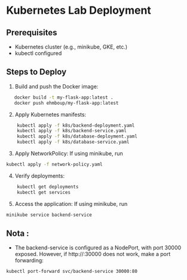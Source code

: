 # Kubernetes Lab Deployment

## Prerequisites
- Kubernetes cluster (e.g., minikube, GKE, etc.)
- kubectl configured

## Steps to Deploy

1. Build and push the Docker image:
```bash
   docker build -t my-flask-app:latest .
   docker push ehmboup/my-flask-app:latest
```

2. Apply Kubernetes manifests:
```sh
    kubectl apply -f k8s/backend-deployment.yaml
    kubectl apply -f k8s/backend-service.yaml
    kubectl apply -f k8s/database-deployment.yaml
    kubectl apply -f k8s/database-service.yaml
```

3. Apply NetworkPolicy:
If using minikube, run 
```sh 
kubectl apply -f network-policy.yaml
 ```

4. Verify deployments:
```sh
    kubectl get deployments
    kubectl get services
```
5. Access the application:
If using minikube, run 
```sh 
minikube service backend-service
 ```

## Nota : 
- The backend-service is configured as a NodePort, with port 30000 exposed. However, if http://:30000 does not work, make a port forwarding:
```sh
kubectl port-forward svc/backend-service 30000:80
```
